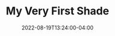 ---
title: "My Very First Shade"
date: 2022-08-19T13:24:00-04:00
tags: ["foo", "bar"]
homepage: true
draft: true
---